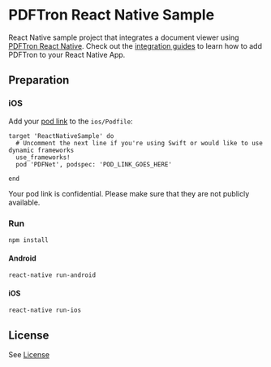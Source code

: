 # PDFTron React Native Sample
React Native sample project that integrates a document viewer using [PDFTron React Native](https://github.com/PDFTron/pdftron-react-native). Check out the [integration guides](https://www.pdftron.com/documentation/android/guides/react-native) to learn how to add PDFTron to your React Native App.

## Preparation

### iOS
Add your [pod link](https://www.pdftron.com/documentation/ios/guides/getting-started/integrate-cocoapods) to the `ios/Podfile`:
```
target 'ReactNativeSample' do
  # Uncomment the next line if you're using Swift or would like to use dynamic frameworks
  use_frameworks!
  pod 'PDFNet', podspec: 'POD_LINK_GOES_HERE'

end
```
Your pod link is confidential. Please make sure that they are not publicly available.

### Run
```
npm install
```

#### Android
```
react-native run-android
```

#### iOS
```
react-native run-ios
```


## License
See [License](./LICENSE)

